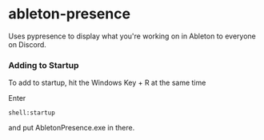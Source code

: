 # ableton-presence
Uses pypresence to display what you're working on in Ableton to everyone on Discord.

### Adding to Startup

To add to startup, hit the Windows Key + R at the same time

Enter 

```
shell:startup
```

and put AbletonPresence.exe in there.

